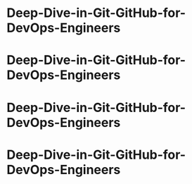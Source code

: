 # Deep-Dive-in-Git-GitHub-for-DevOps-Engineers
# Deep-Dive-in-Git-GitHub-for-DevOps-Engineers
# Deep-Dive-in-Git-GitHub-for-DevOps-Engineers
# Deep-Dive-in-Git-GitHub-for-DevOps-Engineers
